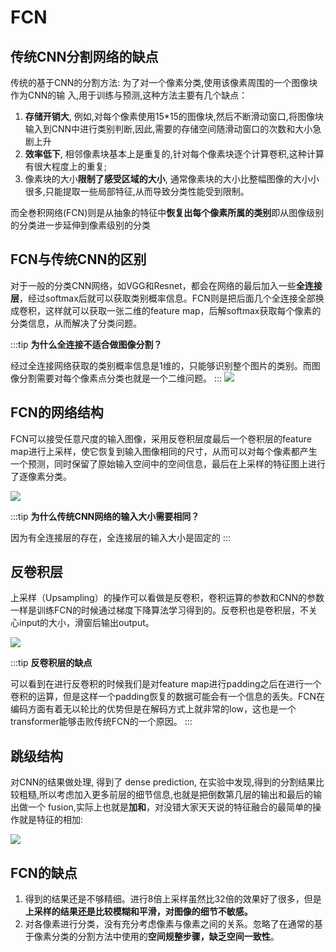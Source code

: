 # FCN

## 传统CNN分割网络的缺点

传统的基于CNN的分割方法: 为了对一个像素分类,使用该像素周围的一个图像块作为CNN的输
入,用于训练与预测,这种方法主要有几个缺点：
1. **存储开销大**, 例如,对每个像素使用15\*15的图像块,然后不断滑动窗口,将图像块输入到CNN中进行类别判断,因此,需要的存储空间随滑动窗口的次数和大小急剧上升
2. **效率低下**, 相邻像素块基本上是重复的,针对每个像素块逐个计算卷积,这种计算有很大程度上的重复;
3. 像素块的大小**限制了感受区域的大小**, 通常像素块的大小比整幅图像的大小小很多,只能提取一些局部特征,从而导致分类性能受到限制。

而全巻积网络(FCN)则是从抽象的特征中**恢复出每个像素所属的类别**即从图像级别的分类进一步延伸到像素级别的分类

## FCN与传统CNN的区别

对于一般的分类CNN网络，如VGG和Resnet，都会在网络的最后加入一些**全连接层**，经过softmax后就可以获取类别概率信息。FCN则是把后面几个全连接全部换成卷积，这样就可以获取一张二维的feature map，后解softmax获取每个像素的分类信息，从而解决了分类问题。

:::tip
**为什么全连接不适合做图像分割？**

经过全连接网络获取的类别概率信息是1维的，只能够识别整个图片的类别。而图像分割需要对每个像素点分类也就是一个二维问题。
:::
![](https://gitee.com/coronapolvo/images/raw/master/20220221215737.png)

## FCN的网络结构

FCN可以接受任意尺度的输入图像，采用反卷积层度最后一个卷积层的feature map进行上采样，使它恢复到输入图像相同的尺寸，从而可以对每个像素都产生一个预测，同时保留了原始输入空间中的空间信息，最后在上采样的特征图上进行了逐像素分类。

![](https://gitee.com/coronapolvo/images/raw/master/20220221221016.png)

:::tip
**为什么传统CNN网络的输入大小需要相同？**

因为有全连接层的存在，全连接层的输入大小是固定的
:::

## 反卷积层

上采样（Upsampling）的操作可以看做是反卷积，卷积运算的参数和CNN的参数一样是训练FCN的时候通过梯度下降算法学习得到的。反卷积也是卷积层，不关心input的大小，滑窗后输出output。

![](https://gitee.com/coronapolvo/images/raw/master/20220221222737.png)

:::tip
**反卷积层的缺点**

可以看到在进行反卷积的时候我们是对feature map进行padding之后在进行一个卷积的运算，但是这样一个padding恢复的数据可能会有一个信息的丢失。FCN在编码方面有着无以轮比的优势但是在解码方式上就非常的low，这也是一个transformer能够击败传统FCN的一个原因。
:::

## 跳级结构
对CNN的结果做处理, 得到了 dense prediction, 在实验中发现,得到的分割结果比较粗糙,所以考虑加入更多前层的细节信息,也就是把倒数第几层的输出和最后的输出做一个 fusion,实际上也就是**加和**，对没错大家天天说的特征融合的最简单的操作就是特征的相加:

![](https://gitee.com/coronapolvo/images/raw/master/20220221223640.png)

## FCN的缺点

1. 得到的结果还是不够精细。进行8倍上采样虽然比32倍的效果好了很多，但是**上采样的结果还是比较模糊和平滑，对图像的细节不敏感。**
2. 对各像素进行分类，没有充分考虑像素与像素之间的关系。忽略了在通常的基于像素分类的分割方法中使用的**空间规整步骤，缺乏空间一致性**。






